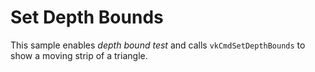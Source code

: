 # Set Depth Bounds

This sample enables *depth bound test* and calls `vkCmdSetDepthBounds` to show a
moving strip of a triangle.
